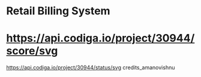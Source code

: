 # Retail Billing System
# https://api.codiga.io/project/30944/score/svg
https://api.codiga.io/project/30944/status/svg
credits_amanovishnu
